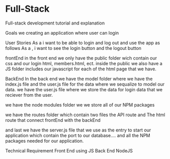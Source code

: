 # Full-Stack
Full-stack development tutorial and explanation

Goals
we creating an application where user can login 



User Stories
 As a <user> i want to be able to login and log out and use the app as follows 
As a <viewer>, i want to see the login button and the logout button

frontEnd
in the front end we only have the public folder wich contain our css and our login html, members.html, ect.
inside the public we also have a JS folder includes our javascript for each of the html page that we have.

BackEnd
In the back end we have the model folder where we have the index.js file and the user.js file for the data where we sequalize to model our data. we have the user.js file where we store the data for login data that we reciever from the user.

we have the node modules folder we we store all of our NPM packages

we have the routes folder which contain two files the API route and The html route that connect frontEnd with the backEnd

and last we have the server.js file that we use as the entry to start our application which contain the port to our database.... and all the NPM packages needed for our application.


Technical Requirement
Front End using JS
Back End NodeJS

